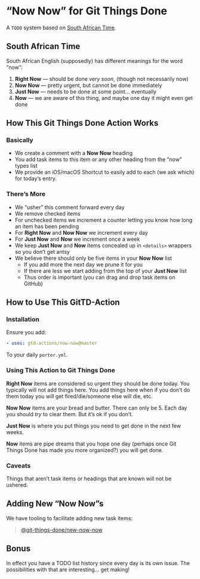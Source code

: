 # “Now Now” for Git Things Done

A `TODO` system based on [South African Time](https://www.goodthingsguy.com/fun/now-now-just-now/).

## South African Time

South African English (supposedly) has different meanings for the word “now”:

1. **Right Now** — should be done *very soon*, (though not necessarily now)
2. **Now Now** — pretty urgent, but cannot be done immediately
3. **Just Now** — needs to be done at some point… eventually
4. **Now** — we are aware of this thing, and maybe one day it might even get done

## How This Git Things Done Action Works

### Basically

* We create a comment with a **Now Now** heading
* You add task items to this item or any other heading from the “now” types list
* We provide an iOS/macOS Shortcut to easily add to each (we ask which) for today’s entry.

### There’s More

* We “usher” this comment forward every day
* We remove checked items
* For unchecked items we increment a counter letting you know how long an item has been pending
* For **Right Now** and **Now Now** we increment every day
* For **Just Now** and **Now** we increment once a week
* We keep **Just Now** and **Now** items concealed up in `<details>` wrappers so you don’t get antsy
* We believe there should only be five items in your **Now Now** list
  * If you add more the next day we prune it for you
  * If there are less we start adding from the top of your **Just Now** list
  * Thus order is important (you can drag and drop task items on GitHub)

## How to Use This GitTD-Action

### Installation

Ensure you add:

```yaml
- uses: gtd-actions/now-now@master
```

To your daily `porter.yml`.

### Using This Action to Git Things Done

**Right Now** items are considered so urgent they should be done today.
You typically will not add things here.
You add things here when if you don’t do them today you will get fired/die/someone else will die, etc.

**Now Now** items are your bread and butter. There can only be 5. Each day you should *try* to clear them. But it’s ok if you don’t.

**Just Now** is where you put things you need to get done in the next few weeks.

**Now** items are pipe dreams that you hope one day (perhaps once Git Things Done has made you more organized?) you will get done.

### Caveats

Things that aren’t task items or headings that are known will not be ushered.


## Adding New “Now Now”s

We have tooling to facilitate adding new task items:

> [@git-things-done/new-now-now](https://github.com/git-things-done/new-now-now)


## Bonus

In effect you have a TODO list history since every day is its own issue.
The possibilities with that are interesting… get making!
